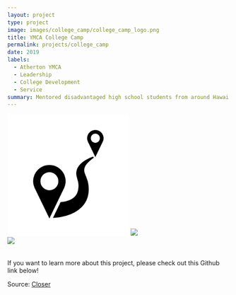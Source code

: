 ```yaml
---
layout: project
type: project
image: images/college_camp/college_camp_logo.png
title: YMCA College Camp
permalink: projects/college_camp
date: 2019
labels:
  - Atherton YMCA
  - Leadership
  - College Development
  - Service
summary: Mentored disadvantaged high school students from around Hawai'i in a week long college camp. All students were offered acceptance to the University of Hawaii at Manoa at the end of the program.
---
```

<img class class="ui medium right floated rounded image" src="../images/closer/closer_logo.png">

<img src="../images/closer_logo.png">


<br>
<img class class="ui medium left floated rounded image" src="../images/closer/closer_logo.jpg">
<br>
<br>

If you want to learn more about this project, please check out this Github link below!

Source: <a href="https://github.com/fpang0502/Closer"><i class="large github icon"></i>Closer</a>
